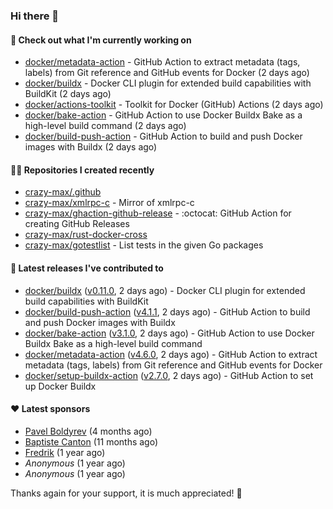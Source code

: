 ### Hi there 👋

#### 👷 Check out what I'm currently working on

- [docker/metadata-action](https://github.com/docker/metadata-action) - GitHub Action to extract metadata (tags, labels) from Git reference and GitHub events for Docker (2 days ago)
- [docker/buildx](https://github.com/docker/buildx) - Docker CLI plugin for extended build capabilities with BuildKit (2 days ago)
- [docker/actions-toolkit](https://github.com/docker/actions-toolkit) - Toolkit for Docker (GitHub) Actions (2 days ago)
- [docker/bake-action](https://github.com/docker/bake-action) - GitHub Action to use Docker Buildx Bake as a high-level build command (2 days ago)
- [docker/build-push-action](https://github.com/docker/build-push-action) - GitHub Action to build and push Docker images with Buildx (2 days ago)

#### 👨‍💻 Repositories I created recently

- [crazy-max/.github](https://github.com/crazy-max/.github)
- [crazy-max/xmlrpc-c](https://github.com/crazy-max/xmlrpc-c) - Mirror of xmlrpc-c
- [crazy-max/ghaction-github-release](https://github.com/crazy-max/ghaction-github-release) - :octocat: GitHub Action for creating GitHub Releases
- [crazy-max/rust-docker-cross](https://github.com/crazy-max/rust-docker-cross)
- [crazy-max/gotestlist](https://github.com/crazy-max/gotestlist) - List tests in the given Go packages

#### 🚀 Latest releases I've contributed to

- [docker/buildx](https://github.com/docker/buildx) ([v0.11.0](https://github.com/docker/buildx/releases/tag/v0.11.0), 2 days ago) - Docker CLI plugin for extended build capabilities with BuildKit
- [docker/build-push-action](https://github.com/docker/build-push-action) ([v4.1.1](https://github.com/docker/build-push-action/releases/tag/v4.1.1), 2 days ago) - GitHub Action to build and push Docker images with Buildx
- [docker/bake-action](https://github.com/docker/bake-action) ([v3.1.0](https://github.com/docker/bake-action/releases/tag/v3.1.0), 2 days ago) - GitHub Action to use Docker Buildx Bake as a high-level build command
- [docker/metadata-action](https://github.com/docker/metadata-action) ([v4.6.0](https://github.com/docker/metadata-action/releases/tag/v4.6.0), 2 days ago) - GitHub Action to extract metadata (tags, labels) from Git reference and GitHub events for Docker
- [docker/setup-buildx-action](https://github.com/docker/setup-buildx-action) ([v2.7.0](https://github.com/docker/setup-buildx-action/releases/tag/v2.7.0), 2 days ago) - GitHub Action to set up Docker Buildx

#### ❤️ Latest sponsors
- [Pavel Boldyrev](https://github.com/bpg) (4 months ago)
- [Baptiste Canton](https://github.com/batmac) (11 months ago)
- [Fredrik](https://github.com/fredrikscode) (1 year ago)
- _Anonymous_ (1 year ago)
- _Anonymous_ (1 year ago)

Thanks again for your support, it is much appreciated! 🙏
